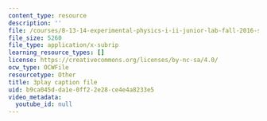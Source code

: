 ```yaml
---
content_type: resource
description: ''
file: /courses/8-13-14-experimental-physics-i-ii-junior-lab-fall-2016-spring-2017/b9ca045dda1e0ff22e28ce4e4a8233e5_fuHgW6Z4nW0.srt
file_size: 5260
file_type: application/x-subrip
learning_resource_types: []
license: https://creativecommons.org/licenses/by-nc-sa/4.0/
ocw_type: OCWFile
resourcetype: Other
title: 3play caption file
uid: b9ca045d-da1e-0ff2-2e28-ce4e4a8233e5
video_metadata:
  youtube_id: null
---
```

